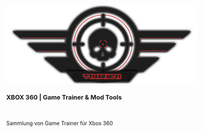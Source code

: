 <p align="center"><img src="https://raw.githubusercontent.com/RAConquista/X360-TRN/master/docs/images/trainer_logo.png"></img>
<p align="center">
<h3>XBOX 360 | Game Trainer & Mod Tools</h3>
 </p>
<br>
<br>
Sammlung von Game Trainer für Xbox 360

